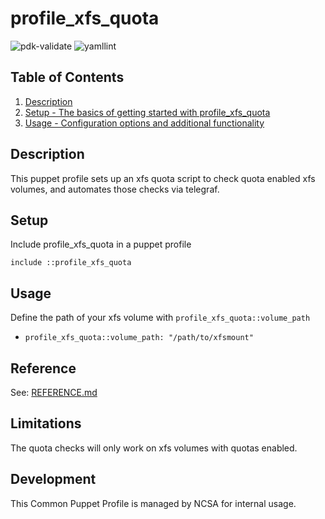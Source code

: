# profile_xfs_quota

![pdk-validate](https://github.com/ncsa/puppet-profile_monitoring/workflows/pdk-validate/badge.svg)
![yamllint](https://github.com/ncsa/puppet-profile_monitoring/workflows/yamllint/badge.svg)

## Table of Contents

1. [Description](#description)
1. [Setup - The basics of getting started with profile_xfs_quota](#setup)
1. [Usage - Configuration options and additional functionality](#usage)

## Description

This puppet profile sets up an xfs quota script to check quota enabled xfs volumes, and automates those checks via telegraf. 

## Setup

Include profile_xfs_quota in a puppet profile
```
include ::profile_xfs_quota
```

## Usage

Define the path of your xfs volume with `profile_xfs_quota::volume_path`

- `profile_xfs_quota::volume_path: "/path/to/xfsmount"`

## Reference

See: [REFERENCE.md](REFERENCE.md)

## Limitations

The quota checks will only work on xfs volumes with quotas enabled.

## Development

This Common Puppet Profile is managed by NCSA for internal usage.
